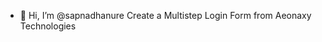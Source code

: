 - 👋 Hi, I’m @sapnadhanure
Create  a Multistep Login Form from Aeonaxy Technologies
<!---
sapnadhanure/sapnadhanure is a ✨ special ✨ repository because its `README.md` (this file) appears on your GitHub profile.
You can click the Preview link to take a look at your changes.
--->
